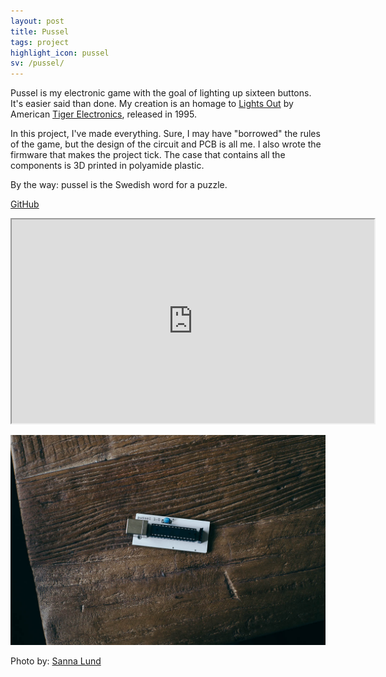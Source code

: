 ```yaml
---
layout: post
title: Pussel
tags: project
highlight_icon: pussel
sv: /pussel/
---
```


Pussel is my electronic game with the goal of lighting up sixteen buttons. It's easier said than done. My creation is an homage to [Lights Out][1] by American [Tiger Electronics][2], released in 1995.

In this project, I've made everything. Sure, I may have "borrowed" the rules of the game, but the design of the circuit and PCB is all me. I also wrote the firmware that makes the project tick. The case that contains all the components is 3D printed in polyamide plastic.

By the way: pussel is the Swedish word for a puzzle.

[GitHub][3]

<div class="video-wrapper"><iframe src="https://player.vimeo.com/video/142039893?autoplay=1&amp;loop=1&amp;title=0&amp;byline=0&amp;portrait=0" width="580" height="326" allowfullscreen></iframe></div>

![](/images/pussel.jpg)

Photo by: [Sanna Lund][4]

[1]: https://en.wikipedia.org/wiki/Lights_Out_(game)
[2]: https://en.wikipedia.org/wiki/Tiger_Electronics
[3]: https://github.com/svendahlstrand/pussel
[4]: http://sannalund.se
